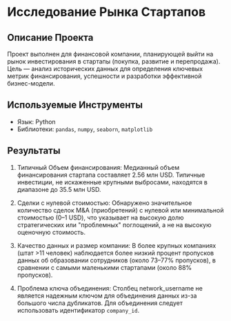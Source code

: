 # Исследование Рынка Стартапов
## Описание Проекта
Проект выполнен для финансовой компании, планирующей выйти на рынок инвестирования в стартапы (покупка, развитие и перепродажа). 
Цель — анализ исторических данных для определения ключевых метрик финансирования, успешности и разработки эффективной бизнес-модели.

## Используемые Инструменты
- Язык: Python
- Библиотеки: `pandas`, `numpy`, `seaborn`, `matplotlib`

## Результаты
1. Типичный Объем финансирования: Медианный объем финансирования стартапа составляет 2.56 млн USD. Типичные инвестиции, не искаженные крупными выбросами, находятся в диапазоне до 35.5 млн USD.

2. Сделки с нулевой стоимостью: Обнаружено значительное количество сделок M&A (приобретений) с нулевой или минимальной стоимостью (0–1 USD), что указывает на высокую долю стратегических или "проблемных" поглощений, а не на высокую оценочную стоимость.

3. Качество данных и размер компании: В более крупных компаниях (штат >11 человек) наблюдается более низкий процент пропусков данных об образовании сотрудников (около 73–77% пропусков), в сравнении с самыми маленькими стартапами (около 88% пропусков).

4. Проблема ключа объединения: Столбец network_username не является надежным ключом для объединения данных из-за большого числа дубликатов. Для объединения следует использовать идентификатор `company_id`.
